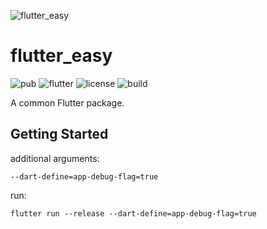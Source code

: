 ![flutter_easy](https://socialify.git.ci/OctMon/flutter_easy/image?description=1&descriptionEditable=A%20common%20Flutter%20package.&font=Inter&forks=1&issues=1&logo=https%3A%2F%2Fraw.githubusercontent.com%2Fflutter%2Fwebsite%2Fmaster%2Fsrc%2F_assets%2Fimage%2Fflutter-lockup.png&owner=1&pattern=Floating%20Cogs&pulls=1&stargazers=1&theme=Light)

# flutter_easy

![pub](https://img.shields.io/pub/v/flutter_easy.svg)
![flutter](https://img.shields.io/badge/flutter-Android%7CiOS%7CWeb%7CWindows%7CMac-blue.svg)
![license](https://img.shields.io/badge/license-MIT-green.svg)
![build](https://github.com/OctMon/flutter_easy/workflows/build/badge.svg)

A common Flutter package.

## Getting Started

additional arguments:
```
--dart-define=app-debug-flag=true
```

run:
```
flutter run --release --dart-define=app-debug-flag=true
```
